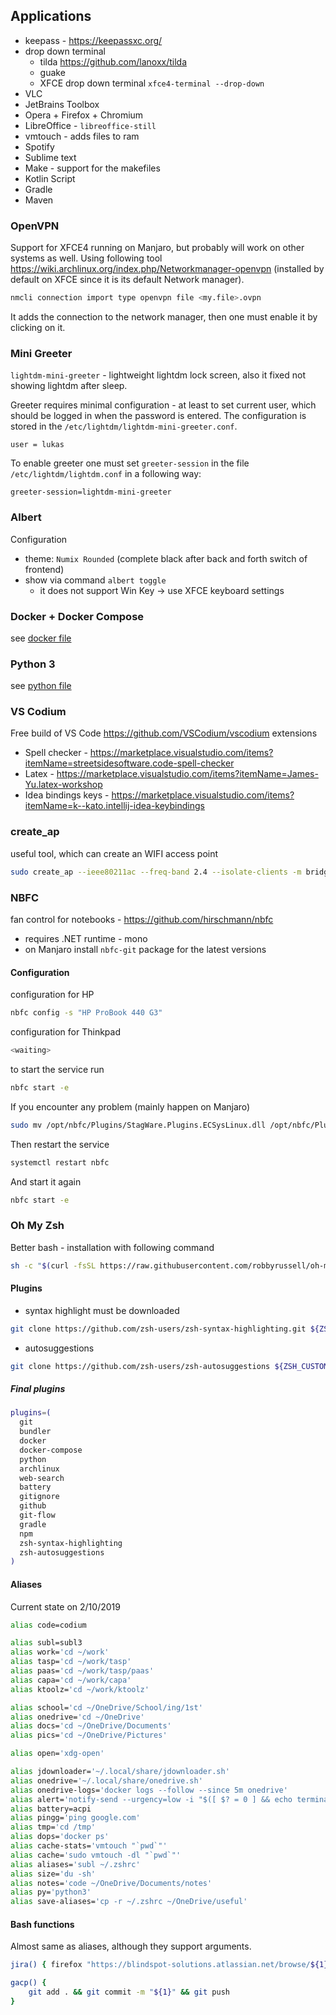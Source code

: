 ## Applications
* keepass - https://keepassxc.org/
* drop down terminal 
  * tilda  https://github.com/lanoxx/tilda
  * guake
  * XFCE drop down terminal `xfce4-terminal --drop-down`
* VLC
* JetBrains Toolbox
* Opera + Firefox + Chromium
* LibreOffice - `libreoffice-still`
* vmtouch - adds files to ram
* Spotify
* Sublime text
* Make - support for the makefiles
* Kotlin Script
* Gradle
* Maven

### OpenVPN
Support for XFCE4 running on Manjaro, but probably will work on other systems as well. Using following tool https://wiki.archlinux.org/index.php/Networkmanager-openvpn (installed by default on XFCE since it is its default Network manager).
```bash
nmcli connection import type openvpn file <my.file>.ovpn
```

It adds the connection to the network manager, then one must enable it by clicking on it.

### Mini Greeter
`lightdm-mini-greeter` - lightweight lightdm lock screen, also it fixed not showing lightdm after sleep.

Greeter requires minimal configuration - at least to set current user, which should be logged in when the password is entered.
The configuration is stored in the `/etc/lightdm/lightdm-mini-greeter.conf`.
```
user = lukas
```

To enable greeter one must set `greeter-session` in the file `/etc/lightdm/lightdm.conf` in a following way:
```
greeter-session=lightdm-mini-greeter
```


### Albert
Configuration
* theme: `Numix Rounded` (complete black after back and forth switch of frontend)
* show via command `albert toggle`
  * it does not support Win Key -> use XFCE keyboard settings

### Docker + Docker Compose
see [docker file](docker.md)

### Python 3
see [python file](python.md)

### VS Codium
Free build of VS Code https://github.com/VSCodium/vscodium
extensions
* Spell checker - https://marketplace.visualstudio.com/items?itemName=streetsidesoftware.code-spell-checker
* Latex - https://marketplace.visualstudio.com/items?itemName=James-Yu.latex-workshop
* Idea bindings keys - https://marketplace.visualstudio.com/items?itemName=k--kato.intellij-idea-keybindings

### create_ap
useful tool, which can create an WIFI access point 
```bash
sudo create_ap --ieee80211ac --freq-band 2.4 --isolate-clients -m bridge wlp2s0 enp1s0 SharedHpWifi HelloStranger!
```

### NBFC
fan control for notebooks - https://github.com/hirschmann/nbfc
* requires .NET runtime - mono
* on Manjaro install `nbfc-git` package for the latest versions

#### Configuration
configuration for HP
```bash
nbfc config -s "HP ProBook 440 G3"
```
configuration for Thinkpad
```bash
<waiting>
```

to start the service run 
```bash
nbfc start -e
```

If you encounter any problem (mainly happen on Manjaro)
```bash
sudo mv /opt/nbfc/Plugins/StagWare.Plugins.ECSysLinux.dll /opt/nbfc/Plugins/StagWare.Plugins.ECSysLinux.dll.old
```
Then restart the service
```bash
systemctl restart nbfc
```
And start it again
```bash
nbfc start -e
```


### Oh My Zsh
Better bash - installation with following command
```bash
sh -c "$(curl -fsSL https://raw.githubusercontent.com/robbyrussell/oh-my-zsh/master/tools/install.sh)"
```

#### Plugins
* syntax highlight must be downloaded
```bash
git clone https://github.com/zsh-users/zsh-syntax-highlighting.git ${ZSH_CUSTOM:-~/.oh-my-zsh/custom}/plugins/zsh-syntax-highlighting
```
* autosuggestions
```bash
git clone https://github.com/zsh-users/zsh-autosuggestions ${ZSH_CUSTOM:-~/.oh-my-zsh/custom}/plugins/zsh-autosuggestions
```

##### Final plugins
```bash
plugins=(
  git
  bundler
  docker
  docker-compose
  python
  archlinux
  web-search
  battery
  gitignore
  github
  git-flow
  gradle
  npm
  zsh-syntax-highlighting
  zsh-autosuggestions
)
```

#### Aliases
Current state on 2/10/2019
```bash
alias code=codium

alias subl=subl3
alias work='cd ~/work'
alias tasp='cd ~/work/tasp'
alias paas='cd ~/work/tasp/paas'
alias capa='cd ~/work/capa'
alias ktoolz='cd ~/work/ktoolz'

alias school='cd ~/OneDrive/School/ing/1st'
alias onedrive='cd ~/OneDrive'
alias docs='cd ~/OneDrive/Documents'
alias pics='cd ~/OneDrive/Pictures'

alias open='xdg-open'

alias jdownloader='~/.local/share/jdownloader.sh'
alias onedrive='~/.local/share/onedrive.sh'
alias onedrive-logs='docker logs --follow --since 5m onedrive'
alias alert='notify-send --urgency=low -i "$([ $? = 0 ] && echo terminal || echo error)" "$(history|tail -n1|sed -e '\''s/^\s*[0-9]\+\s*//;s/[;&|]\s*alert$//'\'')"'
alias battery=acpi
alias pingg='ping google.com'
alias tmp='cd /tmp'
alias dops='docker ps'
alias cache-stats='vmtouch "`pwd`"'
alias cache='sudo vmtouch -dl "`pwd`"'
alias aliases='subl ~/.zshrc'
alias size='du -sh'
alias notes='code ~/OneDrive/Documents/notes'
alias py='python3'
alias save-aliases='cp -r ~/.zshrc ~/OneDrive/useful'
```

#### Bash functions
Almost same as aliases, although they support arguments.
```bash
jira() { firefox "https://blindspot-solutions.atlassian.net/browse/${1}" };

gacp() {
	git add . && git commit -m "${1}" && git push
}
```